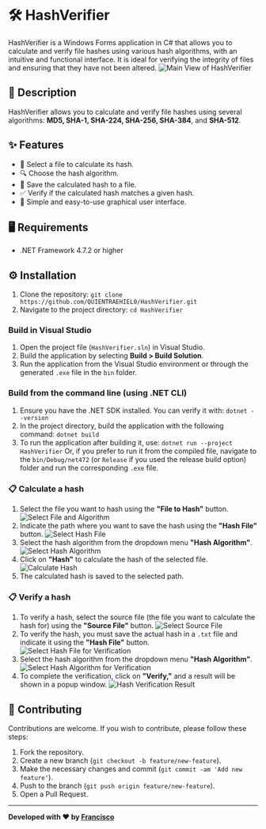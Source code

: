 # 🛠️ HashVerifier
HashVerifier is a Windows Forms application in C# that allows you to calculate and verify file hashes using various hash algorithms, with an intuitive and functional interface. It is ideal for verifying the integrity of files and ensuring that they have not been altered.
![Main View of HashVerifier](img/imgPrincipal.png)

## 🚀 Description
HashVerifier allows you to calculate and verify file hashes using several algorithms: **MD5, SHA-1, SHA-224, SHA-256, SHA-384**, and **SHA-512**.

## ✨ Features
- 📂 Select a file to calculate its hash.
- 🔍 Choose the hash algorithm.
- 💾 Save the calculated hash to a file.
- ✅ Verify if the calculated hash matches a given hash.
- 👤 Simple and easy-to-use graphical user interface.

## 🖥️ Requirements
- .NET Framework 4.7.2 or higher

## ⚙️ Installation
1. Clone the repository: `git clone https://github.com/QUIENTRAEHIEL0/HashVerifier.git`
2. Navigate to the project directory: `cd HashVerifier`

### Build in Visual Studio
1. Open the project file (`HashVerifier.sln`) in Visual Studio.
2. Build the application by selecting **Build > Build Solution**.
3. Run the application from the Visual Studio environment or through the generated `.exe` file in the `bin` folder.

### Build from the command line (using .NET CLI)
1. Ensure you have the .NET SDK installed. You can verify it with: `dotnet --version`
2. In the project directory, build the application with the following command: `dotnet build`
3. To run the application after building it, use: `dotnet run --project HashVerifier` Or, if you prefer to run it from the compiled file, navigate to the `bin/Debug/net472` (or `Release` if you used the release build option) folder and run the corresponding `.exe` file.

### 📋 Calculate a hash
1. Select the file you want to hash using the **"File to Hash"** button.
   ![Select File and Algorithm](img/imgExam1.png)
2. Indicate the path where you want to save the hash using the **"Hash File"** button.
   ![Select Hash File](img/imgExam2.png)
3. Select the hash algorithm from the dropdown menu **"Hash Algorithm"**.
   ![Select Hash Algorithm](img/imgAlgoritmo.png)
4. Click on **"Hash"** to calculate the hash of the selected file.
   ![Calculate Hash](img/imgCalcHash.png)
5. The calculated hash is saved to the selected path.

### 📋 Verify a hash
1. To verify a hash, select the source file (the file you want to calculate the hash for) using the **"Source File"** button.
   ![Select Source File](img/imgFuente.png)
2. To verify the hash, you must save the actual hash in a `.txt` file and indicate it using the **"Hash File"** button.
   ![Select Hash File for Verification](img/imgHash.png)
3. Select the hash algorithm from the dropdown menu **"Hash Algorithm"**.
   ![Select Hash Algorithm for Verification](img/imgAlgoritmo2.png)
4. To complete the verification, click on **"Verify,"** and a result will be shown in a popup window.
   ![Hash Verification Result](img/imgHashVerifi.png)

## 🤝 Contributing
Contributions are welcome. If you wish to contribute, please follow these steps:
1. Fork the repository.
2. Create a new branch (`git checkout -b feature/new-feature`).
3. Make the necessary changes and commit (`git commit -am 'Add new feature'`).
4. Push to the branch (`git push origin feature/new-feature`).
5. Open a Pull Request.

---

**Developed with ❤️ by [Francisco](https://github.com/FARLOPITEC)**

